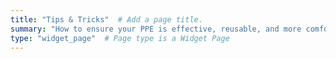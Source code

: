 ```yaml
---
title: "Tips & Tricks"  # Add a page title.
summary: "How to ensure your PPE is effective, reusable, and more comfortable"  # Add a page description.
type: "widget_page"  # Page type is a Widget Page
---
```

